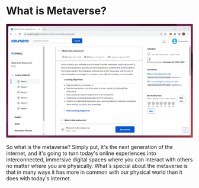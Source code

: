 # What is Metaverse?

![](what-is.png)

So what is the metaverse? Simply put, it's the next generation of the internet, and it's going to turn today's online experiences into interconnected, immersive digital spaces where you can interact with others no matter where you are physically. What's special about the metaverse is that in many ways it has more in common with our physical world than it does with today's internet.